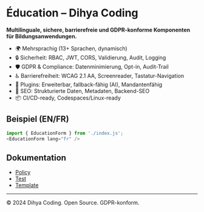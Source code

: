 # Éducation – Dihya Coding

**Multilinguale, sichere, barrierefreie und GDPR-konforme Komponenten für Bildungsanwendungen.**

- 🌍 Mehrsprachig (13+ Sprachen, dynamisch)
- 🔒 Sicherheit: RBAC, JWT, CORS, Validierung, Audit, Logging
- 🛡️ GDPR & Compliance: Datenminimierung, Opt-in, Audit-Trail
- ♿ Barrierefreiheit: WCAG 2.1 AA, Screenreader, Tastatur-Navigation
- 🔌 Plugins: Erweiterbar, fallback-fähig (AI), Mandantenfähig
- 🚀 SEO: Strukturierte Daten, Metadaten, Backend-SEO
- 📦 CI/CD-ready, Codespaces/Linux-ready

## Beispiel (EN/FR)
```js
import { EducationForm } from './index.js';
<EducationForm lang="fr" />
```

## Dokumentation
- [Policy](./policy.md)
- [Test](../../../../tests/unit/education.unit.js)
- [Template](../../../generation/templates/education/template.js)

---
© 2024 Dihya Coding. Open Source. GDPR-konform.
